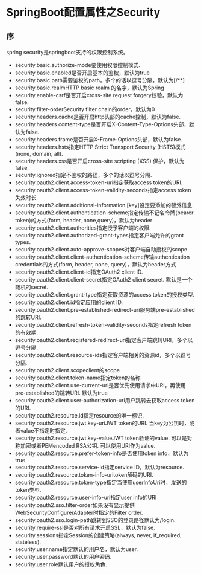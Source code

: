 # SpringBoot配置属性之Security

## 序

spring security是springboot支持的权限控制系统。

- security.basic.authorize-mode要使用权限控制模式.
- security.basic.enabled是否开启基本的鉴权，默认为true
- security.basic.path需要鉴权的path，多个的话以逗号分隔，默认为[/**]
- security.basic.realmHTTP basic realm 的名字，默认为Spring
- security.enable-csrf是否开启cross-site request forgery校验，默认为false.
- security.filter-orderSecurity filter chain的order，默认为0
- security.headers.cache是否开启http头部的cache控制，默认为false.
- security.headers.content-type是否开启X-Content-Type-Options头部，默认为false.
- security.headers.frame是否开启X-Frame-Options头部，默认为false.
- security.headers.hsts指定HTTP Strict Transport Security (HSTS)模式(none, domain, all).
- security.headers.xss是否开启cross-site scripting (XSS) 保护，默认为false.
- security.ignored指定不鉴权的路径，多个的话以逗号分隔.
- security.oauth2.client.access-token-uri指定获取access token的URI.
- security.oauth2.client.access-token-validity-seconds指定access token失效时长.
- security.oauth2.client.additional-information.[key]设定要添加的额外信息.
- security.oauth2.client.authentication-scheme指定传输不记名令牌(bearer token)的方式(form, header, none,query)，默认为header
- security.oauth2.client.authorities指定授予客户端的权限.
- security.oauth2.client.authorized-grant-types指定客户端允许的grant types.
- security.oauth2.client.auto-approve-scopes对客户端自动授权的scope.
- security.oauth2.client.client-authentication-scheme传输authentication credentials的方式(form, header, none, query)，默认为header方式
- security.oauth2.client.client-id指定OAuth2 client ID.
- security.oauth2.client.client-secret指定OAuth2 client secret. 默认是一个随机的secret.
- security.oauth2.client.grant-type指定获取资源的access token的授权类型.
- security.oauth2.client.id指定应用的client ID.
- security.oauth2.client.pre-established-redirect-uri服务端pre-established的跳转URI.
- security.oauth2.client.refresh-token-validity-seconds指定refresh token的有效期.
- security.oauth2.client.registered-redirect-uri指定客户端跳转URI，多个以逗号分隔.
- security.oauth2.client.resource-ids指定客户端相关的资源id，多个以逗号分隔.
- security.oauth2.client.scopeclient的scope
- security.oauth2.client.token-name指定token的名称
- security.oauth2.client.use-current-uri是否优先使用请求中URI，再使用pre-established的跳转URI. 默认为true
- security.oauth2.client.user-authorization-uri用户跳转去获取access token的URI.
- security.oauth2.resource.id指定resource的唯一标识.
- security.oauth2.resource.jwt.key-uriJWT token的URI. 当key为公钥时，或者value不指定时指定.
- security.oauth2.resource.jwt.key-valueJWT token验证的value. 可以是对称加密或者PEMencoded RSA公钥. 可以使用URI作为value.
- security.oauth2.resource.prefer-token-info是否使用token info，默认为true
- security.oauth2.resource.service-id指定service ID，默认为resource.
- security.oauth2.resource.token-info-uritoken解码的URI.
- security.oauth2.resource.token-type指定当使用userInfoUri时，发送的token类型.
- security.oauth2.resource.user-info-uri指定user info的URI
- security.oauth2.sso.filter-order如果没有显示提供WebSecurityConfigurerAdapter时指定的Filter order.
- security.oauth2.sso.login-path跳转到SSO的登录路径默认为/login.
- security.require-ssl是否对所有请求开启SSL，默认为false.
- security.sessions指定Session的创建策略(always, never, if_required, stateless).
- security.user.name指定默认的用户名，默认为user.
- security.user.password默认的用户密码.
- security.user.role默认用户的授权角色.